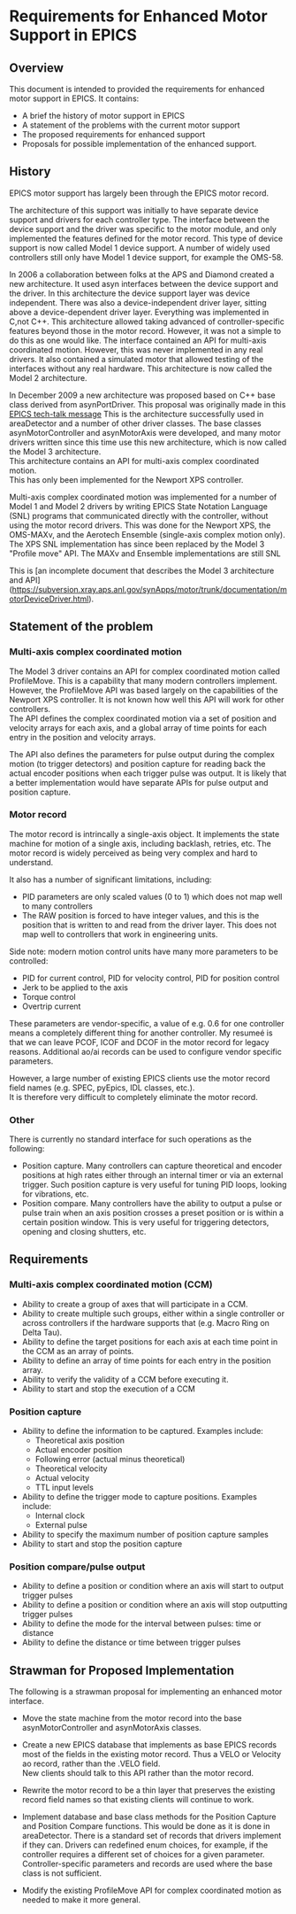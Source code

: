 # Requirements for Enhanced Motor Support in EPICS

## Overview
This document is intended to provided the requirements for enhanced motor support in EPICS.
It contains:
  - A brief the history of motor support in EPICS
  - A statement of the problems with the current motor support
  - The proposed requirements for enhanced support
  - Proposals for possible implementation of the enhanced support.

## History
EPICS motor support has largely been through the EPICS motor record.  

The architecture of this support was initially to have separate device support and drivers for 
each controller type.  The interface between the device support and the driver was specific
to the motor module, and only implemented the features defined for the motor record.
This type of device support is now called Model 1 device support.  A number of widely used
controllers still only have Model 1 device support, for example the OMS-58.

In 2006 a collaboration between folks at the APS and Diamond created a new architecture.
It used asyn interfaces between the device support and the driver.  In this architecture
the device support layer was device independent.  There was also a device-independent
driver layer, sitting above a device-dependent driver layer.  Everything was implemented
in C,not C++.  This architecture allowed taking advanced of controller-specific features
beyond those in the motor record.  However, it was not a simple to do this as one would 
like.  The interface contained an API for multi-axis coordinated motion.  However, this was never
implemented in any real drivers.  It also contained a simulated motor that allowed
testing of the interfaces without any real hardware.  This architecture is now called
the Model 2 architecture.

In December 2009 a new architecture was proposed based on C++ base class derived from
asynPortDriver.  This proposal was originally made in this 
[EPICS tech-talk message](http://www.aps.anl.gov/epics/tech-talk/2009/msg01765.php)
This is the architecture successfully used in areaDetector and a number of other
driver classes.  The base classes asynMotorController and asynMotorAxis were developed,
and many motor drivers written since this time use this new architecture, which is now
called the Model 3 architecture.  
This architecture contains an API for multi-axis complex coordinated motion.  
This has only been implemented for the Newport XPS controller.

Multi-axis complex coordinated motion was implemented for a number of Model 1 and Model 2 drivers by
writing EPICS State Notation Language (SNL) programs that communicated directly with the controller,
without using the motor record drivers.  This was done for the Newport XPS, the OMS-MAXv, and
the Aerotech Ensemble (single-axis complex motion only).  The XPS SNL implementation has since
been replaced by the Model 3 "Profile move" API.  The MAXv and Ensemble implementations are still SNL 

This is [an incomplete document that describes the Model 3 architecture and API]
(https://subversion.xray.aps.anl.gov/synApps/motor/trunk/documentation/motorDeviceDriver.html).

## Statement of the problem
### Multi-axis complex coordinated motion
The Model 3 driver contains an API for complex coordinated motion called ProfileMove.
This is a capability that many modern controllers implement.  However, the ProfileMove API
was based largely on the capabilities of the Newport XPS controller.  It is not known how
well this API will work for other controllers.  
The API defines the complex coordinated motion via a set of position and velocity arrays
for each axis, and a global array of time points for each entry in the position and velocity arrays.

The API also defines the parameters for pulse output during the complex motion (to trigger detectors)
and position capture for reading back the actual encoder positions when each trigger pulse was
output.  It is likely that a better implementation would have separate APIs for pulse output
and position capture.

### Motor record
The motor record is intrincally a single-axis object.  It implements the state machine for motion
of a single axis, including backlash, retries, etc.  The motor record is widely perceived as being
very complex and hard to understand.  

It also has a number of significant limitations, including:
 - PID parameters are only scaled values (0 to 1) which does not map well to many controllers
 - The RAW position is forced to have integer values, and this is the position that is written
   to and read from the driver layer.  This does not map well to controllers that work in 
   engineering units.
 
Side note:
modern motion control units have many more parameters to be controlled:
 - PID for current control, PID for velocity control, PID for position control
 - Jerk to be applied to the axis
 - Torque control
 - Overtrip current

These parameters are vendor-specific, a value of e.g. 0.6 for one controller means a completely
different thing for another controller.
My resumeé is that we can leave PCOF, ICOF and DCOF in the motor record for legacy reasons.
Additional ao/ai records can be used to configure vendor specific parameters.

However, a large number of existing EPICS clients use the motor record field names 
(e.g. SPEC, pyEpics, IDL classes, etc.).  
It is therefore very difficult to completely eliminate the motor record.

### Other
There is currently no standard interface for such operations as the following:
  - Position capture.  Many controllers can capture theoretical and encoder positions at
    high rates either through an internal timer or via an external trigger.  Such position
    capture is very useful for tuning PID loops, looking for vibrations, etc.
  - Position compare.  Many controllers have the ability to output a pulse or pulse train
    when an axis position crosses a preset position or is within a certain position window. This
    is very useful for triggering detectors, opening and closing shutters, etc.

## Requirements
### Multi-axis complex coordinated motion (CCM)
  - Ability to create a group of axes that will participate in a CCM.
  - Ability to create multiple such groups, either within a single controller or across
     controllers if the hardware supports that (e.g. Macro Ring on Delta Tau).
  - Ability to define the target positions for each axis at each time point in the CCM
     as an array of points.
  - Ability to define an array of time points for each entry in the position array.
  - Ability to verify the validity of a CCM before executing it.
  - Ability to start and stop the execution of a CCM

### Position capture
  - Ability to define the information to be captured.  Examples include:
    - Theoretical axis position
    - Actual encoder position
    - Following error (actual minus theoretical)
    - Theoretical velocity
    - Actual velocity
    - TTL input levels
  - Ability to define the trigger mode to capture positions.  Examples include:
    - Internal clock
    - External pulse
  - Ability to specify the maximum number of position capture samples
  - Ability to start and stop the position capture

### Position compare/pulse output
  - Ability to define a position or condition where an axis will start to output trigger pulses
  - Ability to define a position or condition where an axis will stop outputting trigger pulses
  - Ability to define the mode for the interval between pulses: time or distance
  - Ability to define the distance or time between trigger pulses

## Strawman for Proposed Implementation
The following is a strawman proposal for implementing an enhanced motor interface.

- Move the state machine from the motor record into the base asynMotorController and
  asynMotorAxis classes.

- Create a new EPICS database that implements as base EPICS records most of the fields in the
  existing motor record.  Thus a VELO or Velocity ao record, rather than the .VELO field.  
  New clients should talk to this API rather than the motor record.

- Rewrite the motor record to be a thin layer that preserves the existing record field names so
  that existing clients will continue to work.
  
- Implement database and base class methods for the Position Capture and Position Compare functions.
  This would be done as it is done in areaDetector.  There is a standard set of records that
  drivers implement if they can.  Drivers can redefined enum choices, for example, if the controller
  requires a different set of choices for a given parameter.  Controller-specific parameters
  and records are used where the base class is not sufficient.

- Modify the existing ProfileMove API for complex coordinated motion as needed to make it more
  general.
